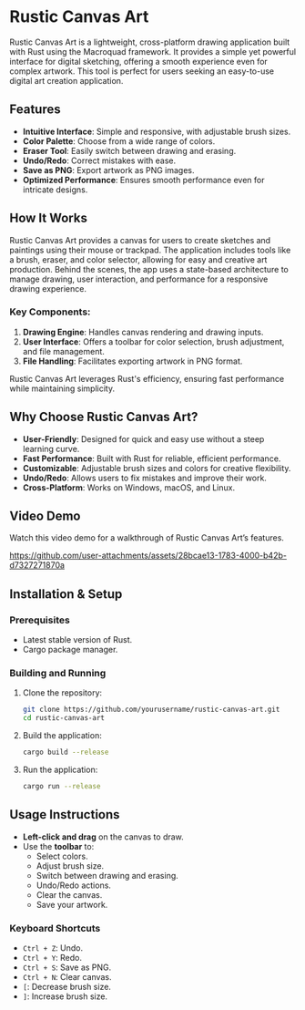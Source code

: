 
# Rustic Canvas Art

Rustic Canvas Art is a lightweight, cross-platform drawing application built with Rust using the Macroquad framework. It provides a simple yet powerful interface for digital sketching, offering a smooth experience even for complex artwork. This tool is perfect for users seeking an easy-to-use digital art creation application.

## Features

- **Intuitive Interface**: Simple and responsive, with adjustable brush sizes.
- **Color Palette**: Choose from a wide range of colors.
- **Eraser Tool**: Easily switch between drawing and erasing.
- **Undo/Redo**: Correct mistakes with ease.
- **Save as PNG**: Export artwork as PNG images.
- **Optimized Performance**: Ensures smooth performance even for intricate designs.

## How It Works

Rustic Canvas Art provides a canvas for users to create sketches and paintings using their mouse or trackpad. The application includes tools like a brush, eraser, and color selector, allowing for easy and creative art production. Behind the scenes, the app uses a state-based architecture to manage drawing, user interaction, and performance for a responsive drawing experience.

### Key Components:

1. **Drawing Engine**: Handles canvas rendering and drawing inputs.
2. **User Interface**: Offers a toolbar for color selection, brush adjustment, and file management.
3. **File Handling**: Facilitates exporting artwork in PNG format.

Rustic Canvas Art leverages Rust's efficiency, ensuring fast performance while maintaining simplicity.

## Why Choose Rustic Canvas Art?

- **User-Friendly**: Designed for quick and easy use without a steep learning curve.
- **Fast Performance**: Built with Rust for reliable, efficient performance.
- **Customizable**: Adjustable brush sizes and colors for creative flexibility.
- **Undo/Redo**: Allows users to fix mistakes and improve their work.
- **Cross-Platform**: Works on Windows, macOS, and Linux.

## Video Demo
Watch this video demo for a walkthrough of Rustic Canvas Art’s features.

https://github.com/user-attachments/assets/28bcae13-1783-4000-b42b-d7327271870a

## Installation & Setup

### Prerequisites

- Latest stable version of Rust.
- Cargo package manager.

### Building and Running

1. Clone the repository:
   ```bash
   git clone https://github.com/yourusername/rustic-canvas-art.git
   cd rustic-canvas-art
   ```

2. Build the application:
   ```bash
   cargo build --release
   ```

3. Run the application:
   ```bash
   cargo run --release
   ```

## Usage Instructions

- **Left-click and drag** on the canvas to draw.
- Use the **toolbar** to:
  - Select colors.
  - Adjust brush size.
  - Switch between drawing and erasing.
  - Undo/Redo actions.
  - Clear the canvas.
  - Save your artwork.

### Keyboard Shortcuts

- `Ctrl + Z`: Undo.
- `Ctrl + Y`: Redo.
- `Ctrl + S`: Save as PNG.
- `Ctrl + N`: Clear canvas.
- `[`: Decrease brush size.
- `]`: Increase brush size.

